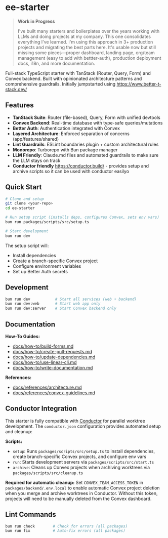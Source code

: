 # ee-starter

> **Work in Progress**
>
> I've built many starters and boilerplates over the years working with LLMs and doing projects at my company. This one consolidates everything I've learned. I'm using this approach in 3+ production projects and migrating the best parts here. It's usable now but still missing some pieces—proper dashboard, landing page, org/team management (easy to add with bettter-auth), production deployment docs, i18n, and more documentation.

Full-stack TypeScript starter with TanStack (Router, Query, Form) and Convex backend. Built with opinionated architecture patterns and comprehensive guardrails. Initially jumpstarted using https://www.better-t-stack.dev/

## Features

- **TanStack Suite**: Router (file-based), Query, Form with unified devtools
- **Convex Backend**: Real-time database with type-safe queries/mutations
- **Better Auth**: Authentication integrated with Convex
- **Layered Architecture**: Enforced separation of concerns (app/features/shared)
- **Lint Guardrails**: ESLint boundaries plugin + custom architectural rules
- **Monorepo**: Turborepo with Bun package manager
- **LLM Friendly**: Claude.md files and automated guardrails to make sure the LLM stays on track
- **Conductor friendly** https://conductor.build/ - provides setup and archive scripts so it can be used with conductor easilyo

## Quick Start

```bash
# Clone and setup
git clone <your-repo>
cd ee-starter

# Run setup script (installs deps, configures Convex, sets env vars)
bun run packages/scripts/src/setup.ts

# Start development
bun run dev
```

The setup script will:
- Install dependencies
- Create a branch-specific Convex project
- Configure environment variables
- Set up Better Auth secrets

## Development

```bash
bun run dev           # Start all services (web + backend)
bun run dev:web       # Start web app only
bun run dev:server    # Start Convex backend only
```

## Documentation

<!-- [auto-generated] packages/scripts/src/update-docs.ts -->
**How-To Guides:**
- [docs/how-to/build-forms.md](docs/how-to/build-forms.md)
- [docs/how-to/create-pull-requests.md](docs/how-to/create-pull-requests.md)
- [docs/how-to/update-dependencies.md](docs/how-to/update-dependencies.md)
- [docs/how-to/use-linear-cli.md](docs/how-to/use-linear-cli.md)
- [docs/how-to/write-documentation.md](docs/how-to/write-documentation.md)

**References:**
- [docs/references/architecture.md](docs/references/architecture.md)
- [docs/references/convex-guidelines.md](docs/references/convex-guidelines.md)
<!-- [/auto-generated] -->

## Conductor Integration

This starter is fully compatible with [Conductor](https://conductor.build/) for parallel worktree development. The `conductor.json` configuration provides automated setup and cleanup:

**Scripts:**
- `setup`: Runs `packages/scripts/src/setup.ts` to install dependencies, create branch-specific Convex projects, and configure env vars
- `run`: Starts development servers via `packages/scripts/src/start.ts`
- `archive`: Cleans up Convex projects when archiving worktrees via `packages/scripts/src/cleanup.ts`

**Required for automatic cleanup:**
Set `CONVEX_TEAM_ACCESS_TOKEN` in `packages/backend/.env.local` to enable automatic Convex project deletion when you merge and archive worktrees in Conductor. Without this token, projects will need to be manually deleted from the Convex dashboard.

## Lint Commands

```bash
bun run check        # Check for errors (all packages)
bun run fix          # Auto-fix errors (all packages)
```
